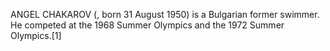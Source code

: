 ANGEL CHAKAROV (, born 31 August 1950) is a Bulgarian former swimmer. He competed at the 1968 Summer Olympics and the 1972 Summer Olympics.[1]
